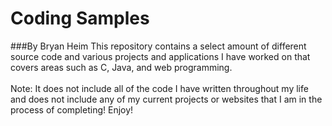 # Coding Samples
###By Bryan Heim
This repository contains a select amount of different source code and various projects and applications I have worked on that covers areas such as C, Java, and web programming.  
<br>
Note: It does not include all of the code I have written throughout my life and does not include any of my current projects or websites that I am in the process of completing! Enjoy!